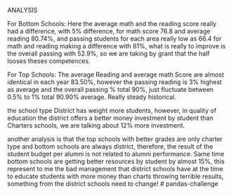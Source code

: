 ANALYSIS 

For Bottom Schools: Here the average math and the reading score really had a difference, with 5% difference, for math score 76.8 and average reading 80.74%, and passing students for each area really low as 66.4 for math and reading making a difference with 81%, what is really to improve is the overall passing with 52.9%, so we are taking by grant that the half looses theses competences. 

For Top Schools: The average Reading and average math Score are almost identical in each year 83.50%, however the passing reading is 3% highest as average and the overall passing % total 90%, just fluctuate between 0.5% to 1% total 90.90% average. Really steady historical.  

the school type District has weight more students, however, in quality of education the district offers a better money investment by student than Charters schools, we are talking about 12% more investment. 

another analysis is that the top schools with better grades are only charter type and bottom schools are always district, therefore, the result of the student budget per alumni is not related to alumni performance. Same time bottom schools are getting better resources by student by almost 15%, this represent to me the bad management that district schools have at the time to educate students with more money than charts throwing terrible results, something from the district schools need to change! # pandas-challenge